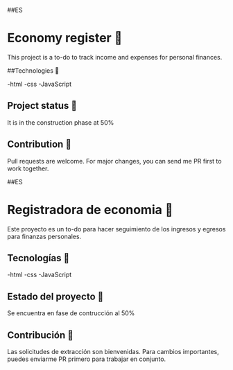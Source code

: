 ##ES
# Economy register :memo:

This project is a to-do to track income and expenses for personal finances.

##Technologies 🔨

-html
-css
-JavaScript

## Project status 🚩

It is in the construction phase at 50%

## Contribution 👊
Pull requests are welcome. For major changes, you can send me PR first to work together.

##ES
# Registradora de economia :memo:

Este proyecto es un to-do para hacer seguimiento de los ingresos y egresos para finanzas personales.

## Tecnologías 🔨

-html
-css
-JavaScript

## Estado del proyecto 🚩

Se encuentra en fase de contrucción al 50%

## Contribución 👊
Las solicitudes de extracción son bienvenidas. Para cambios importantes, puedes enviarme PR primero para trabajar en conjunto.
